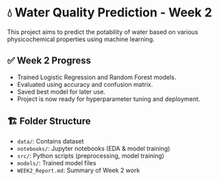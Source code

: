 # 💧 Water Quality Prediction - Week 2

This project aims to predict the potability of water based on various physicochemical properties using machine learning.

## ✅ Week 2 Progress
- Trained Logistic Regression and Random Forest models.
- Evaluated using accuracy and confusion matrix.
- Saved best model for later use.
- Project is now ready for hyperparameter tuning and deployment.

## 🏗️ Folder Structure
- `data/`: Contains dataset
- `notebooks/`: Jupyter notebooks (EDA & model training)
- `src/`: Python scripts (preprocessing, model training)
- `models/`: Trained model files
- `WEEK2_Report.md`: Summary of Week 2 work
